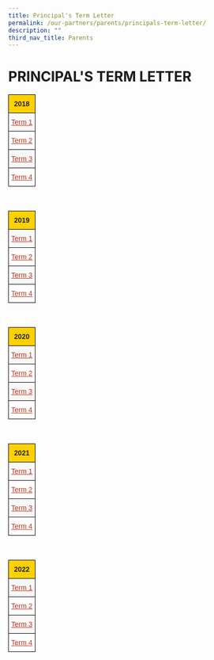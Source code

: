 ```yaml
---
title: Principal's Term Letter
permalink: /our-partners/parents/principals-term-letter/
description: ""
third_nav_title: Parents
---
```

# **PRINCIPAL'S TERM LETTER**

<table style="border-collapse:collapse;border-spacing:0" class="tg"><thead><tr><th style="background-color:#FED102;border-color:black;border-style:solid;border-width:1px;color:#222;font-family:Arial, sans-serif;font-size:14px;font-weight:bold;overflow:hidden;padding:10px 5px;text-align:center;vertical-align:top;word-break:normal">2018</th></tr></thead><tbody><tr><td style="background-color:#F8F8F8;border-color:black;border-style:solid;border-width:1px;color:#BE311B;font-family:Arial, sans-serif;font-size:14px;overflow:hidden;padding:10px 5px;text-align:center;text-decoration:underline;vertical-align:top;word-break:normal"><a href="/files/Term%201%20Letter_final.pdf"><span style="text-decoration:underline;color:#BE311B">Term 1</span></a></td></tr><tr><td style="background-color:#FFF;border-color:black;border-style:solid;border-width:1px;color:#BE311B;font-family:Arial, sans-serif;font-size:14px;overflow:hidden;padding:10px 5px;text-align:center;text-decoration:underline;vertical-align:top;word-break:normal"><a href="/files/Term%202%20letter.pdf"><span style="text-decoration:underline;color:#BE311B">Term 2</span></a></td></tr><tr><td style="background-color:#F8F8F8;border-color:black;border-style:solid;border-width:1px;color:#222;font-family:Arial, sans-serif;font-size:14px;overflow:hidden;padding:10px 5px;text-align:center;vertical-align:middle;word-break:normal"><span style="color:#222;background-color:#F8F8F8"> </span><a href="/files/Term%203%20letter.pdf"><span style="text-decoration:underline;color:#BE311B">Term 3</span></a></td></tr><tr><td style="background-color:#FFF;border-color:black;border-style:solid;border-width:1px;color:#222;font-family:Arial, sans-serif;font-size:14px;overflow:hidden;padding:10px 5px;text-align:center;vertical-align:middle;word-break:normal"><span style="color:#222;background-color:#FFF"> </span><a href="/files/Term%204%20letter.pdf"><span style="text-decoration:underline;color:#BE311B">Term 4</span></a></td></tr></tbody></table>

<br>

<table style="border-collapse:collapse;border-spacing:0" class="tg"><thead><tr><th style="background-color:#FED102;border-color:black;border-style:solid;border-width:1px;color:#222;font-family:Arial, sans-serif;font-size:14px;font-weight:bold;overflow:hidden;padding:10px 5px;text-align:center;vertical-align:top;word-break:normal">2019</th></tr></thead><tbody><tr><td style="background-color:#F8F8F8;border-color:black;border-style:solid;border-width:1px;color:#BE311B;font-family:Arial, sans-serif;font-size:14px;overflow:hidden;padding:10px 5px;text-align:center;text-decoration:underline;vertical-align:top;word-break:normal"><a href="/files/Term%201%20Letter_2019.pdf"><span style="text-decoration:underline;color:#BE311B">Term 1</span></a></td></tr><tr><td style="background-color:#FFF;border-color:black;border-style:solid;border-width:1px;color:#BE311B;font-family:Arial, sans-serif;font-size:14px;overflow:hidden;padding:10px 5px;text-align:center;text-decoration:underline;vertical-align:top;word-break:normal"><a href="https://montfortjunior-moe-edu-sg-admin.cwp.sg/qql/slot/u527/Others/Announcements/2019/Term%202%202019%20Letter.pdf"><span style="text-decoration:underline;color:#BE311B">Term 2</span></a></td></tr><tr><td style="background-color:#F8F8F8;border-color:black;border-style:solid;border-width:1px;color:#BE311B;font-family:Arial, sans-serif;font-size:14px;overflow:hidden;padding:10px 5px;text-align:center;text-decoration:underline;vertical-align:top;word-break:normal"><a href="/files/Term%203%202019%20Letter.pdf"><span style="text-decoration:underline;color:#BE311B">Term 3</span></a></td></tr><tr><td style="background-color:#FFF;border-color:black;border-style:solid;border-width:1px;color:#BE311B;font-family:Arial, sans-serif;font-size:14px;overflow:hidden;padding:10px 5px;text-align:center;text-decoration:underline;vertical-align:top;word-break:normal"><a href="/files/Term%204%20Letter_2019.pdf"><span style="text-decoration:underline;color:#BE311B">Term 4</span></a><span style="color:#222;background-color:#FFF"> </span></td></tr></tbody></table>

<br> 

[](/files/Term%201%20letter_2020.pdf)
[](/files/Term%202%20letter_2020.pdf)
[](/files/Term%203%20letter_2020.pdf)
[](/files/Term%204%20letter_2020.pdf)

<table style="border-collapse:collapse;border-spacing:0" class="tg"><thead><tr><th style="background-color:#FED102;border-color:black;border-style:solid;border-width:1px;color:#222;font-family:Arial, sans-serif;font-size:14px;font-weight:bold;overflow:hidden;padding:10px 5px;text-align:center;vertical-align:top;word-break:normal">2020</th></tr></thead><tbody><tr><td style="background-color:#F8F8F8;border-color:black;border-style:solid;border-width:1px;color:#BE311B;font-family:Arial, sans-serif;font-size:14px;overflow:hidden;padding:10px 5px;text-align:center;text-decoration:underline;vertical-align:top;word-break:normal"><a href="/files/Term%201%20letter_2020.pdf"><span style="text-decoration:underline;color:#BE311B">Term 1</span></a></td></tr><tr><td style="background-color:#FFF;border-color:black;border-style:solid;border-width:1px;color:#BE311B;font-family:Arial, sans-serif;font-size:14px;overflow:hidden;padding:10px 5px;text-align:center;text-decoration:underline;vertical-align:top;word-break:normal"><a href="/files/Term%202%20letter_2020.pdf"><span style="text-decoration:underline;color:#BE311B">Term 2</span></a><span style="color:#222;background-color:#FFF"> </span></td></tr><tr><td style="background-color:#F8F8F8;border-color:black;border-style:solid;border-width:1px;color:#BE311B;font-family:Arial, sans-serif;font-size:14px;overflow:hidden;padding:10px 5px;text-align:center;text-decoration:underline;vertical-align:top;word-break:normal"><a href="/files/Term%203%20letter_2020.pdf"><span style="text-decoration:underline;color:#BE311B">Term 3</span></a></td></tr><tr><td style="background-color:#FFF;border-color:black;border-style:solid;border-width:1px;color:#BE311B;font-family:Arial, sans-serif;font-size:14px;overflow:hidden;padding:10px 5px;text-align:center;text-decoration:underline;vertical-align:top;word-break:normal"><a href="/files/Term%204%20letter_2020.pdf"><span style="text-decoration:underline;color:#BE311B">Term 4</span></a><span style="color:#222;background-color:#FFF"> </span></td></tr></tbody></table>

<br>

<table style="border-collapse:collapse;border-spacing:0" class="tg"><thead><tr><th style="background-color:#FED102;border-color:black;border-style:solid;border-width:1px;color:#222;font-family:Arial, sans-serif;font-size:14px;font-weight:bold;overflow:hidden;padding:10px 5px;text-align:center;vertical-align:middle;word-break:normal"><span style="color:#222;background-color:#FED102">2021</span></th></tr></thead><tbody><tr><td style="background-color:#F8F8F8;border-color:black;border-style:solid;border-width:1px;color:#BE311B;font-family:Arial, sans-serif;font-size:14px;overflow:hidden;padding:10px 5px;text-align:center;text-decoration:underline;vertical-align:top;word-break:normal"><a href="/files/2021%20Term%201%20letter.pdf"><span style="text-decoration:underline;color:#BE311B">Term 1</span></a></td></tr><tr><td style="background-color:#FFF;border-color:black;border-style:solid;border-width:1px;color:#BE311B;font-family:Arial, sans-serif;font-size:14px;overflow:hidden;padding:10px 5px;text-align:center;text-decoration:underline;vertical-align:top;word-break:normal"><a href="/files/Term%202%20Letter_2021.pdf"><span style="text-decoration:underline;color:#BE311B">Term 2 </span></a></td></tr><tr><td style="background-color:#F8F8F8;border-color:black;border-style:solid;border-width:1px;color:#BE311B;font-family:Arial, sans-serif;font-size:14px;overflow:hidden;padding:10px 5px;text-align:center;text-decoration:underline;vertical-align:top;word-break:normal"><a href="/files/Term%203%20letter_2021.pdf"><span style="text-decoration:underline;color:#BE311B">Term 3 </span></a></td></tr><tr><td style="background-color:#FFF;border-color:black;border-style:solid;border-width:1px;color:#BE311B;font-family:Arial, sans-serif;font-size:14px;overflow:hidden;padding:10px 5px;text-align:center;text-decoration:underline;vertical-align:top;word-break:normal"><a href="/files/Term%204%20Letter%202021.pdf"><span style="text-decoration:underline;color:#BE311B">Term 4 </span></a></td></tr></tbody></table>

<br>

[](/files/2022%20Term%201%20Letter.pdf)
[](/files/2022%20Term%202%20Letter.pdf)
[](/files/2022%20Term%203%20Letter.pdf)
[](/files/2022%20Term%204%20Letter.pdf)

<table style="border-collapse:collapse;border-spacing:0" class="tg"><thead><tr><th style="background-color:#FED102;border-color:black;border-style:solid;border-width:1px;color:#222;font-family:Arial, sans-serif;font-size:14px;font-weight:bold;overflow:hidden;padding:10px 5px;text-align:center;vertical-align:middle;word-break:normal"><span style="color:#222;background-color:#FED102">2022</span></th></tr></thead><tbody><tr><td style="background-color:#F8F8F8;border-color:black;border-style:solid;border-width:1px;color:#BE311B;font-family:Arial, sans-serif;font-size:14px;overflow:hidden;padding:10px 5px;text-align:center;text-decoration:underline;vertical-align:top;word-break:normal"><a href="/files/2022%20Term%201%20Letter.pdf"><span style="text-decoration:underline;color:#BE311B">Term 1</span></a></td></tr><tr><td style="background-color:#FFF;border-color:black;border-style:solid;border-width:1px;color:#BE311B;font-family:Arial, sans-serif;font-size:14px;overflow:hidden;padding:10px 5px;text-align:center;text-decoration:underline;vertical-align:top;word-break:normal"><a href="/files/2022%20Term%202%20Letter.pdf"><span style="text-decoration:underline;color:#BE311B">Term 2</span></a><span style="color:#222;background-color:#FFF"> </span></td></tr><tr><td style="background-color:#F8F8F8;border-color:black;border-style:solid;border-width:1px;color:#BE311B;font-family:Arial, sans-serif;font-size:14px;overflow:hidden;padding:10px 5px;text-align:center;text-decoration:underline;vertical-align:top;word-break:normal"><a href="/files/2022%20Term%203%20Letter.pdf"><span style="text-decoration:underline;color:#BE311B">Term 3</span></a><span style="color:#222;background-color:#F8F8F8"> </span></td></tr><tr><td style="background-color:#FFF;border-color:black;border-style:solid;border-width:1px;color:#BE311B;font-family:Arial, sans-serif;font-size:14px;overflow:hidden;padding:10px 5px;text-align:center;text-decoration:underline;vertical-align:top;word-break:normal"><a href="/files/2022%20Term%204%20Letter.pdf"><span style="text-decoration:underline;color:#BE311B">Term 4</span></a></td></tr></tbody></table>
